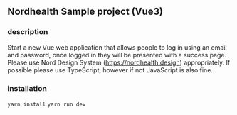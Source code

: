 ## Nordhealth Sample project (Vue3)

### description

Start a new Vue web application that allows people to log in using an email and password, once logged in they will be presented with a success page. Please use Nord Design System (https://nordhealth.design) appropriately. If possible please use TypeScript, however if not JavaScript is also fine.

### installation

`yarn install`
`yarn run dev`
